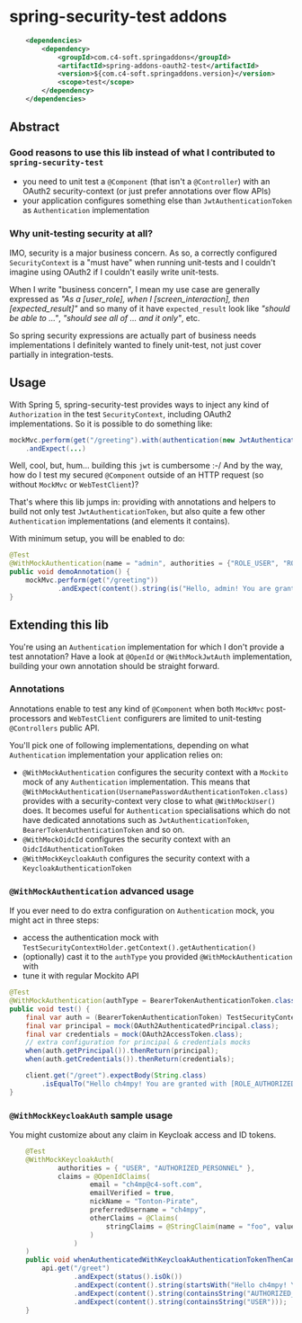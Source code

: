 # spring-security-test addons

```xml
    <dependencies>
        <dependency>
            <groupId>com.c4-soft.springaddons</groupId>
            <artifactId>spring-addons-oauth2-test</artifactId>
            <version>${com.c4-soft.springaddons.version}</version>
            <scope>test</scope>
        </dependency>
    </dependencies>
```

## Abstract

### Good reasons to use this lib instead of what I contributed to `spring-security-test`

- you need to unit test a `@Component` (that isn't a `@Controller`) with an OAuth2 security-context (or just prefer annotations over flow APIs)
- your application configures something else than `JwtAuthenticationToken` as `Authentication` implementation

### Why unit-testing security at all?

IMO, security is a major business concern.
As so, a correctly configured `SecurityContext` is a "must have" when running unit-tests and
I couldn't imagine using OAuth2 if I couldn't easily write unit-tests.

When I write "business concern", I mean my use case are generally expressed as
_"As a [user_role], when I [screen_interaction], then [expected_result]"_
and so many of it have `expected_result` look like _"should be able to ..."_, _"should see all of ... and it only"_, etc.

So spring security expressions are actually part of business needs implementations I definitely wanted to finely unit-test,
not just cover partially in integration-tests.

## Usage

With Spring 5, spring-security-test provides ways to inject any kind of `Authorization`
in the test `SecurityContext`, including OAuth2 implementations. So it is possible to do something like:

```java
mockMvc.perform(get("/greeting").with(authentication(new JwtAuthenticationToken(jwt, authorities)))
    .andExpect(...)
```

Well, cool, but, hum... building this `jwt` is cumbersome :-/
And by the way, how do I test my secured `@Component` outside of an HTTP request (so without `MockMvc` or `WebTestClient`)?

That's where this lib jumps in: providing with annotations and helpers to build not only test `JwtAuthenticationToken`,
but also quite a few other `Authentication` implementations (and elements it contains).

With minimum setup, you will be enabled to do:

```java
@Test
@WithMockAuthentication(name = "admin", authorities = {"ROLE_USER", "ROLE_ADMIN"})
public void demoAnnotation() {
    mockMvc.perform(get("/greeting"))
            .andExpect(content().string(is("Hello, admin! You are granted with [ROLE_USER, ROLE_ADMIN]")));
}
```

## Extending this lib

You're using an `Authentication` implementation for which I don't provide a test annotation?
Have a look at `@OpenId` or `@WithMockJwtAuth` implementation, building your own annotation should be straight forward.

### Annotations

Annotations enable to test any kind of `@Component` when both `MockMvc`
post-processors and `WebTestClient` configurers are limited to unit-testing `@Controllers` public API.

You'll pick one of following implementations, depending on what `Authentication` implementation your application relies on:

- `@WithMockAuthentication` configures the security context with a `Mockito` mock of any `Authentication` implementation. This means that `@WithMockAuthentication(UsernamePasswordAuthenticationToken.class)` provides with a security-context very close to what `@WithMockUser()` does. It becomes useful for `Authentication` specialisations which do not have dedicated annotations such as `JwtAuthenticationToken`, `BearerTokenAuthenticationToken` and so on.
- `@WithMockOidcId` configures the security context with an `OidcIdAuthenticationToken`
- `@WithMockKeycloakAuth` configures the security context with a `KeycloakAuthenticationToken`

### `@WithMockAuthentication` advanced usage

If you ever need to do extra configuration on `Authentication` mock, you might act in three steps:

- access the authentication mock with `TestSecurityContextHolder.getContext().getAuthentication()`
- (optionally) cast it to the `authType` you provided `@WithMockAuthentication` with
- tune it with regular Mockito API

```java
@Test
@WithMockAuthentication(authType = BearerTokenAuthenticationToken.class, name = "ch4mpy", authorities = {"ROLE_AUTHORIZED_PERSONNEL"})
public void test() {
    final var auth = (BearerTokenAuthenticationToken) TestSecurityContextHolder.getContext().getAuthentication();
    final var principal = mock(OAuth2AuthenticatedPrincipal.class);
    final var credentials = mock(OAuth2AccessToken.class);
    // extra configuration for principal & credentials mocks
    when(auth.getPrincipal()).thenReturn(principal);
    when(auth.getCredentials()).thenReturn(credentials);

    client.get("/greet").expectBody(String.class)
        .isEqualTo("Hello ch4mpy! You are granted with [ROLE_AUTHORIZED_PERSONNEL].");
}
```

### `@WithMockKeycloakAuth` sample usage

You might customize about any claim in Keycloak access and ID tokens.

```java
    @Test
    @WithMockKeycloakAuth(
            authorities = { "USER", "AUTHORIZED_PERSONNEL" },
            claims = @OpenIdClaims(
                    email = "ch4mp@c4-soft.com",
                    emailVerified = true,
                    nickName = "Tonton-Pirate",
                    preferredUsername = "ch4mpy", 
                    otherClaims = @Claims(
                        stringClaims = @StringClaim(name = "foo", value = "bar")
                    )
                )
    )
    public void whenAuthenticatedWithKeycloakAuthenticationTokenThenCanGreet() throws Exception {
        api.get("/greet")
                .andExpect(status().isOk())
                .andExpect(content().string(startsWith("Hello ch4mpy! You are granted with ")))
                .andExpect(content().string(containsString("AUTHORIZED_PERSONNEL")))
                .andExpect(content().string(containsString("USER")));
    }
```

